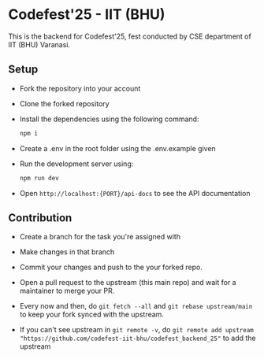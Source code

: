 # Codefest'25 - IIT (BHU)

This is the backend for Codefest'25, fest conducted by CSE department of IIT (BHU) Varanasi.

## Setup

- Fork the repository into your account
- Clone the forked repository
- Install the dependencies using the following command:

  ```bash
  npm i
  ```

- Create a .env in the root folder using the .env.example given
- Run the development server using:
  ```bash
  npm run dev
  ```
- Open `http://localhost:{PORT}/api-docs` to see the API documentation

## Contribution

- Create a branch for the task you're assigned with
- Make changes in that branch
- Commit your changes and push to the your forked repo.
- Open a pull request to the upstream (this main repo) and wait for a maintainer to merge your PR.

- Every now and then, do `git fetch --all` and `git rebase upstream/main` to keep your fork synced with the upstream.

- If you can't see upstream in `git remote -v`, do `git remote add upstream "https://github.com/codefest-iit-bhu/codefest_backend_25"` to add the upstream
